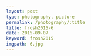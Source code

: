 ```yaml
---
layout: post
type: photography, picture
permalink: /photography/:title
title: frosh2015-6
date: 2015-09-07
keyword: frosh2015
imgpath: 6.jpg
---
```



